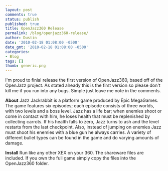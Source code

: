 ```yaml
---
layout: post
comments: true
status: publish
published: true
title: OpenJazz360 Release
permalink: /blog/openjazz360-release/
author: Dustin
date: '2010-02-18 01:08:00 -0500'
date_gmt: '2010-02-18 01:08:00 -0500'
categories:
- Blog
tags: []
thumb: generic.png
---
```

I'm proud to finial release the first version of OpenJazz360, based off of the
OpenJazz project. As stated already this is the first version so please don't
kill me if you run into any bugs. Simple just leave me note in the comments.

**About**
Jazz Jackrabbit is a platform game produced by Epic MegaGames. The game features
six episodes; each episode consists of three worlds, with two levels and a boss
level. Jazz has a life bar; when enemies shoot or come in contact with him, he
loses health that must be replenished by collecting carrots. If his health falls
to zero, Jazz turns to ash and the level restarts from the last checkpoint. Also,
instead of jumping on enemies Jazz must shoot his enemies with a blue gun he
always carries. A variety of different bullet types can be found in the game and
do varying amounts of damage.

**Install**
Run like any other XEX on your 360. The shareware files are included. If you
own the full game simply copy the files into the OpenJazz360 folder.
